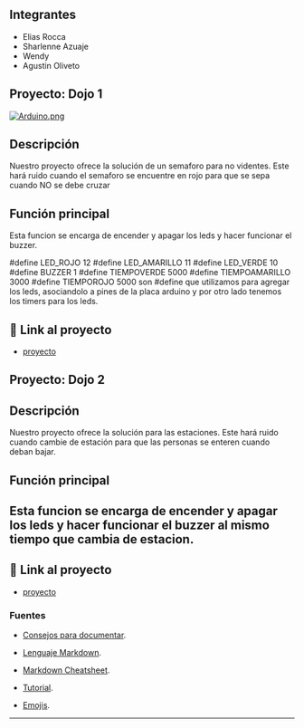 ## Integrantes 
- Elias Rocca
- Sharlenne Azuaje
- Wendy 
- Agustin Oliveto


## Proyecto: Dojo 1
[![Arduino.png](https://i.postimg.cc/hP5W24QV/Arduino.png)](https://postimg.cc/PPYRxj4q)


## Descripción
Nuestro proyecto ofrece la solución de un semaforo para no videntes. Este hará ruido cuando el semaforo se encuentre en rojo para que se sepa cuando NO se debe cruzar

## Función principal
Esta funcion se encarga de encender y apagar los leds y hacer funcionar el buzzer.

#define LED_ROJO 12
#define LED_AMARILLO 11
#define LED_VERDE 10
#define BUZZER 1
#define TIEMPOVERDE 5000
#define TIEMPOAMARILLO 3000
#define TIEMPOROJO 5000 
son #define que utilizamos para agregar los leds, asociandolo a pines de la placa arduino y por otro lado tenemos los timers para los leds.


## :robot: Link al proyecto
- [proyecto](https://www.tinkercad.com/things/cX1R0gu1rSh-exquisite-juttuli/editel?sharecode=BQmo1UZ7DqtjLOX4fbMqwcFRdyF05SbzZGZ3LSGHa9w)


## Proyecto: Dojo 2

## Descripción
Nuestro proyecto ofrece la solución para las estaciones. Este hará ruido cuando cambie de estación para que las personas se enteren cuando deban bajar.

## Función principal
Esta funcion se encarga de encender y apagar los leds y hacer funcionar el buzzer al mismo tiempo que cambia de estacion.
---
## :robot: Link al proyecto
- [proyecto](https://www.tinkercad.com/things/hGbvPYcpGnZ-smashing-bruticus/editel?sharecode=cX_YQKygKkZ237bogBEJY86pxb8U4D3lXD40zmVkyec)


### Fuentes
- [Consejos para documentar](https://www.sohamkamani.com/how-to-write-good-documentation/#architecture-documentation).

- [Lenguaje Markdown](https://markdown.es/sintaxis-markdown/#linkauto).

- [Markdown Cheatsheet](https://github.com/adam-p/markdown-here/wiki/Markdown-Cheatsheet).

- [Tutorial](https://www.youtube.com/watch?v=oxaH9CFpeEE).

- [Emojis](https://gist.github.com/rxaviers/7360908).

---






